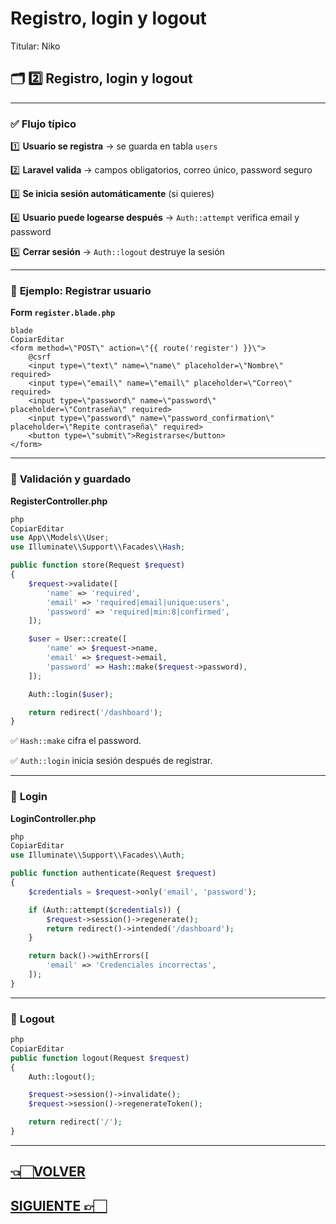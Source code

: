 # Registro, login y logout

Titular: Niko

## 🗂️ **2️⃣ Registro, login y logout**

---

### ✅ **Flujo típico**

1️⃣ **Usuario se registra** → se guarda en tabla `users`

2️⃣ **Laravel valida** → campos obligatorios, correo único, password seguro

3️⃣ **Se inicia sesión automáticamente** (si quieres)

4️⃣ **Usuario puede logearse después** → `Auth::attempt` verifica email y password

5️⃣ **Cerrar sesión** → `Auth::logout` destruye la sesión

---

### 📌 **Ejemplo: Registrar usuario**

**Form `register.blade.php`**

```
blade
CopiarEditar
<form method=\"POST\" action=\"{{ route('register') }}\">
    @csrf
    <input type=\"text\" name=\"name\" placeholder=\"Nombre\" required>
    <input type=\"email\" name=\"email\" placeholder=\"Correo\" required>
    <input type=\"password\" name=\"password\" placeholder=\"Contraseña\" required>
    <input type=\"password\" name=\"password_confirmation\" placeholder=\"Repite contraseña\" required>
    <button type=\"submit\">Registrarse</button>
</form>

```

---

### 📌 **Validación y guardado**

**RegisterController.php**

```php
php
CopiarEditar
use App\\Models\\User;
use Illuminate\\Support\\Facades\\Hash;

public function store(Request $request)
{
    $request->validate([
        'name' => 'required',
        'email' => 'required|email|unique:users',
        'password' => 'required|min:8|confirmed',
    ]);

    $user = User::create([
        'name' => $request->name,
        'email' => $request->email,
        'password' => Hash::make($request->password),
    ]);

    Auth::login($user);

    return redirect('/dashboard');
}

```

✅ `Hash::make` cifra el password.

✅ `Auth::login` inicia sesión después de registrar.

---

### 📌 **Login**

**LoginController.php**

```php
php
CopiarEditar
use Illuminate\\Support\\Facades\\Auth;

public function authenticate(Request $request)
{
    $credentials = $request->only('email', 'password');

    if (Auth::attempt($credentials)) {
        $request->session()->regenerate();
        return redirect()->intended('/dashboard');
    }

    return back()->withErrors([
        'email' => 'Credenciales incorrectas',
    ]);
}

```

---

### 📌 **Logout**

```php
php
CopiarEditar
public function logout(Request $request)
{
    Auth::logout();

    $request->session()->invalidate();
    $request->session()->regenerateToken();

    return redirect('/');
}

```

---

## [👈🏻VOLVER](Breeze%20y%20Auth%20ba%CC%81sica%20227d9e22edae80268b5bcf4f2ec53cf2.md)

## [SIGUIENTE 👉🏻](Roles%20y%20middlewares%20227d9e22edae80209606ead291015128.md)